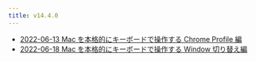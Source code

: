 ```yaml
---
title: v14.4.0
---
```



- [2022-06-13 Mac を本格的にキーボードで操作する Chrome Profile 編](./../../../../../d/2022/06/13/Mac_を本格的にキーボードで操作する_Chrome_Profile_編.md)
- [2022-06-18 Mac を本格的にキーボードで操作する Window 切り替え編](./../../../../../d/2022/06/18/Mac_を本格的にキーボードで操作する_Window_切り替え編.md)




